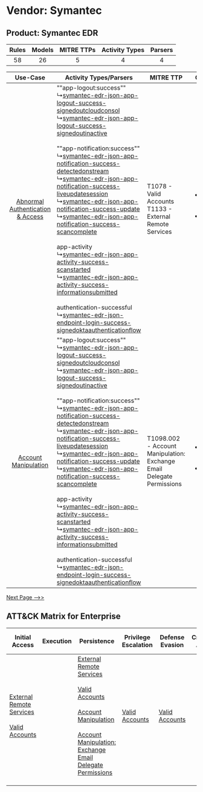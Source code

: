 Vendor: Symantec
================
Product: Symantec EDR
---------------------
| Rules | Models | MITRE TTPs | Activity Types | Parsers |
|:-----:|:------:|:----------:|:--------------:|:-------:|
|  58   |   26   |     5      |       4        |    4    |

|    Use-Case    | Activity Types/Parsers    | MITRE TTP    | Content    |
|:----:| ---- | ---- | ---- |
| [Abnormal Authentication & Access](../../../UseCases/uc_abnormal_authentication_&_access.md) |  ""app-logout:success""<br> ↳[symantec-edr-json-app-logout-success-signedoutcloudconsol](Ps/pC_symantecedrjsonapplogoutsuccesssignedoutcloudconsol.md)<br> ↳[symantec-edr-json-app-logout-success-signedoutinactive](Ps/pC_symantecedrjsonapplogoutsuccesssignedoutinactive.md)<br><br> ""app-notification:success""<br> ↳[symantec-edr-json-app-notification-success-detectedonstream](Ps/pC_symantecedrjsonappnotificationsuccessdetectedonstream.md)<br> ↳[symantec-edr-json-app-notification-success-liveupdatesession](Ps/pC_symantecedrjsonappnotificationsuccessliveupdatesession.md)<br> ↳[symantec-edr-json-app-notification-success-update](Ps/pC_symantecedrjsonappnotificationsuccessupdate.md)<br> ↳[symantec-edr-json-app-notification-success-scancomplete](Ps/pC_symantecedrjsonappnotificationsuccessscancomplete.md)<br><br> app-activity<br> ↳[symantec-edr-json-app-activity-success-scanstarted](Ps/pC_symantecedrjsonappactivitysuccessscanstarted.md)<br> ↳[symantec-edr-json-app-activity-success-informationsubmitted](Ps/pC_symantecedrjsonappactivitysuccessinformationsubmitted.md)<br><br> authentication-successful<br> ↳[symantec-edr-json-endpoint-login-success-signedoktaauthenticationflow](Ps/pC_symantecedrjsonendpointloginsuccesssignedoktaauthenticationflow.md)<br> | T1078 - Valid Accounts<br>T1133 - External Remote Services<br>    | [<ul><li>12 Rules</li></ul><ul><li>4 Models</li></ul>](RM/r_m_symantec_symantec_edr_Abnormal_Authentication_&_Access.md) |
|    [Account Manipulation](../../../UseCases/uc_account_manipulation.md)    |  ""app-logout:success""<br> ↳[symantec-edr-json-app-logout-success-signedoutcloudconsol](Ps/pC_symantecedrjsonapplogoutsuccesssignedoutcloudconsol.md)<br> ↳[symantec-edr-json-app-logout-success-signedoutinactive](Ps/pC_symantecedrjsonapplogoutsuccesssignedoutinactive.md)<br><br> ""app-notification:success""<br> ↳[symantec-edr-json-app-notification-success-detectedonstream](Ps/pC_symantecedrjsonappnotificationsuccessdetectedonstream.md)<br> ↳[symantec-edr-json-app-notification-success-liveupdatesession](Ps/pC_symantecedrjsonappnotificationsuccessliveupdatesession.md)<br> ↳[symantec-edr-json-app-notification-success-update](Ps/pC_symantecedrjsonappnotificationsuccessupdate.md)<br> ↳[symantec-edr-json-app-notification-success-scancomplete](Ps/pC_symantecedrjsonappnotificationsuccessscancomplete.md)<br><br> app-activity<br> ↳[symantec-edr-json-app-activity-success-scanstarted](Ps/pC_symantecedrjsonappactivitysuccessscanstarted.md)<br> ↳[symantec-edr-json-app-activity-success-informationsubmitted](Ps/pC_symantecedrjsonappactivitysuccessinformationsubmitted.md)<br><br> authentication-successful<br> ↳[symantec-edr-json-endpoint-login-success-signedoktaauthenticationflow](Ps/pC_symantecedrjsonendpointloginsuccesssignedoktaauthenticationflow.md)<br> | T1098.002 - Account Manipulation: Exchange Email Delegate Permissions<br> | [<ul><li>3 Rules</li></ul><ul><li>1 Models</li></ul>](RM/r_m_symantec_symantec_edr_Account_Manipulation.md)    |
[Next Page -->>](2_ds_symantec_symantec_edr.md)

ATT&CK Matrix for Enterprise
----------------------------
| Initial Access                                                                                                                                   | Execution | Persistence                                                                                                                                                                                                                                                                                                                                 | Privilege Escalation                                                | Defense Evasion                                                     | Credential Access | Discovery | Lateral Movement | Collection                                                                                                                                                            | Command and Control                                                                                                                       | Exfiltration | Impact |
| ------------------------------------------------------------------------------------------------------------------------------------------------ | --------- | ------------------------------------------------------------------------------------------------------------------------------------------------------------------------------------------------------------------------------------------------------------------------------------------------------------------------------------------- | ------------------------------------------------------------------- | ------------------------------------------------------------------- | ----------------- | --------- | ---------------- | --------------------------------------------------------------------------------------------------------------------------------------------------------------------- | ----------------------------------------------------------------------------------------------------------------------------------------- | ------------ | ------ |
| [External Remote Services](https://attack.mitre.org/techniques/T1133)<br><br>[Valid Accounts](https://attack.mitre.org/techniques/T1078)<br><br> |           | [External Remote Services](https://attack.mitre.org/techniques/T1133)<br><br>[Valid Accounts](https://attack.mitre.org/techniques/T1078)<br><br>[Account Manipulation](https://attack.mitre.org/techniques/T1098)<br><br>[Account Manipulation: Exchange Email Delegate Permissions](https://attack.mitre.org/techniques/T1098/002)<br><br> | [Valid Accounts](https://attack.mitre.org/techniques/T1078)<br><br> | [Valid Accounts](https://attack.mitre.org/techniques/T1078)<br><br> |                   |           |                  | [Email Collection](https://attack.mitre.org/techniques/T1114)<br><br>[Email Collection: Email Forwarding Rule](https://attack.mitre.org/techniques/T1114/003)<br><br> | [Proxy: Multi-hop Proxy](https://attack.mitre.org/techniques/T1090/003)<br><br>[Proxy](https://attack.mitre.org/techniques/T1090)<br><br> |              |        |